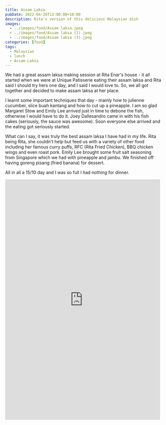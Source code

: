 ```yaml
---
title: Assam Laksa
pubDate: 2022-04-26T13:00:00+10:00
description: Rita's version of this delicious Malaysian dish
images:
  - ../images/food/Assam laksa.jpeg
  - ../images/food/Assam laksa (1).jpeg
  - ../images/food/Assam laksa (3).jpeg
categories: [food]
tags:
  - Malaysian
  - lunch
  - Assam Laksa
---
```


We had a great assam laksa making session at Rita Enar's house - it all started when we were at Unique Patisserie eating their assam laksa and Rita said I should try hers one day, and I said I would love to. So, we all got together and decided to make assam laksa at her place.

I learnt some important techniques that day - mainly how to julienne cucumber, slice buah kantang and how to cut up a pineapple. I am so glad Margaret Stow and Emily Lee arrived just in time to debone the fish, otherwise I would have to do it. Joey Dallesandro came in with his fish cakes (seriously, the sauce was awesome). Soon everyone else arrived and the eating got seriously started.

What can I say, it was truly the best assam laksa I have had in my life. Rita being Rita, she couldn't help but feed us with a variety of other food including her famous curry puffs, RFC (Rita Fried Chicken), BBQ chicken wings and even roast pork. Emily Lee brought some fruit salt seasoning from Singapore which we had with pineapple and jambu. We finished off having goreng pisang (fried banana) for dessert.

All in all a 15/10 day and I was so full I had nothing for dinner.

<iframe src="https://www.facebook.com/plugins/post.php?href=https%3A%2F%2Fwww.facebook.com%2Fchris1.tham%2Fposts%2Fpfbid0foHKDFRJhWgqQPSHqnWpt9itPJZCj3SNCU1utKyZVkEmDwhHiuXQz5iuktcG3uiRl&show_text=true&width=500" width="500" height="773" style="border:none;overflow:hidden" scrolling="no" frameborder="0" allowfullscreen="true" allow="autoplay; clipboard-write; encrypted-media; picture-in-picture; web-share"></iframe>
